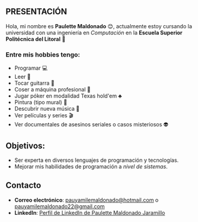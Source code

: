 ## PRESENTACIÓN
Hola, mi nombre es **Paulette Maldonado** :blush:, actualmente estoy cursando la universidad con una ingeniería en *Computación* en la **Escuela Superior Politécnica del Litoral** :turtle: 

### Entre mis hobbies tengo:
- Programar :computer:
- Leer :book: 
- Tocar guitarra :guitar: 
- Coser a máquina profesional :womans_clothes:
- Jugar póker en modalidad Texas hold'em :clubs:
- Pintura (tipo mural) :art:
- Descubrir nueva música :musical_note:
- Ver películas y series :clapper:
- Ver documentales de asesinos seriales o casos misteriosos :alien:

## Objetivos:
- Ser experta en diversos lenguajes de programación y tecnologías.
- Mejorar mis habilidades de programación a *nivel de sistemas*.


## Contacto
- **Correo electrónico**: pauyamilemaldonado@hotmail.com o pauyamilemaldonado22@gmail.com
- **LinkedIn**: [Perfil de LinkedIn de Paulette Maldonado Jaramillo](https://www.linkedin.com/in/paulette-maldonado-jaramillo-868a8820a/)
  
